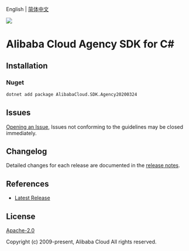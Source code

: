 English | [简体中文](README-CN.md)

![](https://aliyunsdk-pages.alicdn.com/icons/AlibabaCloud.svg)

# Alibaba Cloud Agency SDK for C#

## Installation

### Nuget

```bash
dotnet add package AlibabaCloud.SDK.Agency20200324
```

## Issues

[Opening an Issue](https://github.com/aliyun/alibabacloud-csharp-sdk/issues/new), Issues not conforming to the guidelines may be closed immediately.

## Changelog

Detailed changes for each release are documented in the [release notes](./ChangeLog.md).

## References

* [Latest Release](https://github.com/aliyun/alibabacloud-csharp-sdk/)

## License

[Apache-2.0](http://www.apache.org/licenses/LICENSE-2.0)

Copyright (c) 2009-present, Alibaba Cloud All rights reserved.
